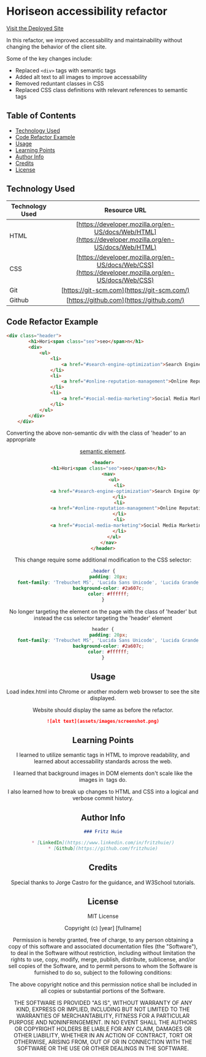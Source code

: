 # Horiseon accessibility refactor      

[Visit the Deployed Site](https://fritzhuie.github.io/Horiseon-Refactor/)

In this refactor, we improved accessability and maintainability without changing the behavior of the client site.

Some of the key changes include:
- Replaced `<div>` tags with semantic tags
- Added alt text to all images to improve accessability
- Removed reduntant classes in CSS
- Replaced CSS class definitions with relevant references to semantic tags


## Table of Contents

* [Technology Used](#technology-used)
* [Code Refactor Example](#code-refactor-example)
* [Usage](#usage)
* [Learning Points](#learning-points)
* [Author Info](#author-info)
* [Credits](#credits)
* [License](#license)

## Technology Used 

| Technology Used         | Resource URL           | 
| ------------- |:-------------:| 
| HTML    | [https://developer.mozilla.org/en-US/docs/Web/HTML](https://developer.mozilla.org/en-US/docs/Web/HTML) | 
| CSS     | [https://developer.mozilla.org/en-US/docs/Web/CSS](https://developer.mozilla.org/en-US/docs/Web/CSS)      |   
| Git | [https://git-scm.com](https://git-scm.com/)     |
| Github | [https://github.com](https://github.com/)     |  


## Code Refactor Example

```html
<div class="header">
        <h1>Hori<span class="seo">seo</span>n</h1>
        <div>
            <ul>
                <li>
                    <a href="#search-engine-optimization">Search Engine Optimization</a>
                </li>
                <li>
                    <a href="#online-reputation-management">Online Reputation Management</a>
                </li>
                <li>
                    <a href="#social-media-marketing">Social Media Marketing</a>
                </li>
            </ul>
        </div>
    </div>
```

Converting the above non-semantic div with the class of 'header' to an appropriate [<header> semantic element](https://www.w3schools.com/html/html5_semantic_elements.asp). 

```html
<header>
    <h1>Hori<span class="seo">seo</span>n</h1>
    <nav>
        <ul>
            <li>
                <a href="#search-engine-optimization">Search Engine Optimization</a>
            </li>
            <li>
                <a href="#online-reputation-management">Online Reputation Management</a>
            </li>
            <li>
                <a href="#social-media-marketing">Social Media Marketing</a>
            </li>
        </ul>
    </nav>
</header>

```

This change require some additional modification to the CSS selector: 

```css
.header {
    padding: 20px;
    font-family: 'Trebuchet MS', 'Lucida Sans Unicode', 'Lucida Grande', 'Lucida Sans', Arial, sans-serif;
    background-color: #2a607c;
    color: #ffffff;
}
```

No longer targeting the element on the page with the class of 'header' but instead the css selector targeting the 'header' element 

```css
header {
    padding: 20px;
    font-family: 'Trebuchet MS', 'Lucida Sans Unicode', 'Lucida Grande', 'Lucida Sans', Arial, sans-serif;
    background-color: #2a607c;
    color: #ffffff;
}

```

## Usage 

Load index.html into Chrome or another modern web browser to see the site displayed.

Website should display the same as before the refactor.

```md
![alt text](assets/images/screenshot.png)
```

## Learning Points 

I learned to utilize semantic tags in HTML to improve readability, and learned about accessability standards across the web.

I learned that background images in DOM elements don't scale like the images in <img> tags do.

I also learned how to break up changes to HTML and CSS into a logical and verbose commit history.

## Author Info

```md
### Fritz Huie

* [LinkedIn](https://www.linkedin.com/in/fritzhuie/)
* [Github](https://github.com/fritzhuie)
```

## Credits

Special thanks to Jorge Castro for the guidance, and W3School tutorials.


## License

MIT License

Copyright (c) [year] [fullname]

Permission is hereby granted, free of charge, to any person obtaining a copy
of this software and associated documentation files (the "Software"), to deal
in the Software without restriction, including without limitation the rights
to use, copy, modify, merge, publish, distribute, sublicense, and/or sell
copies of the Software, and to permit persons to whom the Software is
furnished to do so, subject to the following conditions:

The above copyright notice and this permission notice shall be included in all
copies or substantial portions of the Software.

THE SOFTWARE IS PROVIDED "AS IS", WITHOUT WARRANTY OF ANY KIND, EXPRESS OR
IMPLIED, INCLUDING BUT NOT LIMITED TO THE WARRANTIES OF MERCHANTABILITY,
FITNESS FOR A PARTICULAR PURPOSE AND NONINFRINGEMENT. IN NO EVENT SHALL THE
AUTHORS OR COPYRIGHT HOLDERS BE LIABLE FOR ANY CLAIM, DAMAGES OR OTHER
LIABILITY, WHETHER IN AN ACTION OF CONTRACT, TORT OR OTHERWISE, ARISING FROM,
OUT OF OR IN CONNECTION WITH THE SOFTWARE OR THE USE OR OTHER DEALINGS IN THE
SOFTWARE.